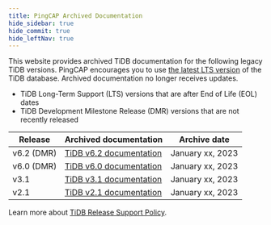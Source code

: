 ```yaml
---
title: PingCAP Archived Documentation
hide_sidebar: true
hide_commit: true
hide_leftNav: true
---
```


<DocHomeContainer title="PingCAP Archived Documentation" subTitle="Access the archived documentation of the TiDB database in this website" archive>

<DocHomeSection label="TiDB" anchor="tidb" id="tidb">
  
This website provides archived TiDB documentation for the following legacy TiDB versions. PingCAP encourages you to use <a href="https://docs.pingcap.com/tidb/stable/">the latest LTS version</a> of the TiDB database. Archived documentation no longer receives updates.

- TiDB Long-Term Support (LTS) versions that are after End of Life (EOL) dates
- TiDB Development Milestone Release (DMR) versions that are not recently released

| Release    | Archived documentation                                         | Archive date     |
| ---------- | -------------------------------------------------------------- | ---------------- |
| v6.2 (DMR) | [TiDB v6.2 documentation](https://docs-archive.pingcap.com/tidb/v6.2/) | January xx, 2023 |
| v6.0 (DMR) | [TiDB v6.0 documentation](https://docs-archive.pingcap.com/tidb/v6.0/) | January xx, 2023 |
| v3.1       | [TiDB v3.1 documentation](https://docs-archive.pingcap.com/tidb/v3.1/) | January xx, 2023 |
| v2.1       | [TiDB v2.1 documentation](https://docs-archive.pingcap.com/tidb/v2.1) | January xx, 2023 |

Learn more about [TiDB Release Support Policy](https://www.pingcap.com/tidb-release-support-policy/?from=en).
  
</DocHomeSection>

</DocHomeContainer>
